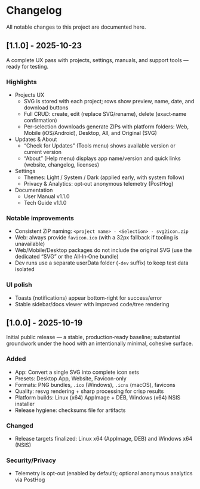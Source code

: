 # Changelog

All notable changes to this project are documented here.

## [1.1.0] - 2025-10-23

A complete UX pass with projects, settings, manuals, and support tools — ready for testing.

### Highlights
- Projects UX
  - SVG is stored with each project; rows show preview, name, date, and download buttons
  - Full CRUD: create, edit (replace SVG/rename), delete (exact‑name confirmation)
  - Per‑selection downloads generate ZIPs with platform folders: Web, Mobile (iOS/Android), Desktop, All, and Original (SVG)
- Updates & About
  - “Check for Updates” (Tools menu) shows available version or current version
  - “About” (Help menu) displays app name/version and quick links (website, changelog, licenses)
- Settings
  - Themes: Light / System / Dark (applied early, with system follow)
  - Privacy & Analytics: opt‑out anonymous telemetry (PostHog)
- Documentation
  - User Manual v1.1.0
  - Tech Guide v1.1.0

### Notable improvements
- Consistent ZIP naming: `<project name> - <Selection> - svg2icon.zip`
- Web: always provide `favicon.ico` (with a 32px fallback if tooling is unavailable)
- Web/Mobile/Desktop packages do not include the original SVG (use the dedicated “SVG” or the All‑In‑One bundle)
- Dev runs use a separate userData folder (`-dev` suffix) to keep test data isolated

### UI polish
- Toasts (notifications) appear bottom‑right for success/error
- Stable sidebar/docs viewer with improved code/tree rendering

## [1.0.0] - 2025-10-19

Initial public release — a stable, production‑ready baseline; substantial groundwork under the hood with an intentionally minimal, cohesive surface.

### Added
- App: Convert a single SVG into complete icon sets
- Presets: Desktop App, Website, Favicon-only
- Formats: PNG bundles, `.ico` (Windows), `.icns` (macOS), favicons
- Quality: resvg rendering + sharp processing for crisp results
- Platform builds: Linux (x64) AppImage + DEB, Windows (x64) NSIS installer
- Release hygiene: checksums file for artifacts

### Changed
- Release targets finalized: Linux x64 (AppImage, DEB) and Windows x64 (NSIS)

### Security/Privacy
- Telemetry is opt-out (enabled by default); optional anonymous analytics via PostHog
